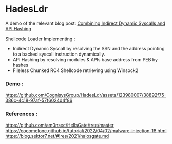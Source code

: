 # HadesLdr

A demo of the relevant blog post: [Combining Indirect Dynamic Syscalls and API Hashing](https://labs.cognisys.group/posts/Combining-Indirect-Dynamic-Syscalls-and-API-Hashing/)

Shellcode Loader Implementing :
- Indirect Dynamic Syscall by resolving the SSN and the address pointing to a backed syscall instruction dynamically.
- API Hashing by resolving modules & APIs base address from PEB by hashes
- Fileless Chunked RC4 Shellcode retrieving using Winsock2

### Demo : 

https://github.com/CognisysGroup/HadesLdr/assets/123980007/38892f75-386c-4c18-97af-57f6024d4f86

### References :
https://github.com/am0nsec/HellsGate/tree/master   
https://cocomelonc.github.io/tutorial/2022/04/02/malware-injection-18.html   
https://blog.sektor7.net/#!res/2021/halosgate.md   
